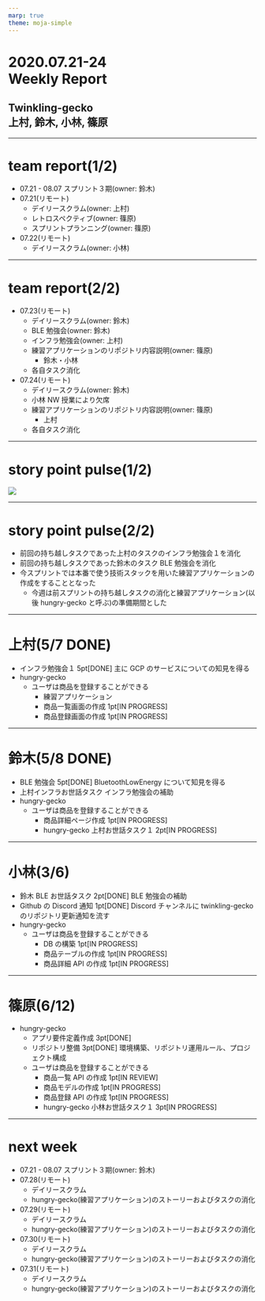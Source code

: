 ```yaml
---
marp: true
theme: moja-simple
---
```


<!--- _class: cover -->

# 2020.07.21-24<br/>Weekly Report

## Twinkling-gecko<br/>上村, 鈴木, 小林, 篠原

---

# team report(1/2)

- 07.21 - 08.07 スプリント３期(owner: 鈴木)
- 07.21(リモート)
  - デイリースクラム(owner: 上村)
  - レトロスペクティブ(owner: 篠原)
  - スプリントプランニング(owner: 篠原)
- 07.22(リモート)
  - デイリースクラム(owner: 小林)

---

# team report(2/2)

- 07.23(リモート)
  - デイリースクラム(owner: 鈴木)
  - BLE 勉強会(owner: 鈴木)
  - インフラ勉強会(owner: 上村)
  - 練習アプリケーションのリポジトリ内容説明(owner: 篠原)
    - 鈴木・小林
  - 各自タスク消化
- 07.24(リモート)
  - デイリースクラム(owner: 鈴木)
  - 小林 NW 授業により欠席
  - 練習アプリケーションのリポジトリ内容説明(owner: 篠原)
    - 上村
  - 各自タスク消化

---

# story point pulse(1/2)

![](https://user-images.githubusercontent.com/43057959/88535321-aa325400-d044-11ea-9491-1ffd6d550230.PNG)

---

# story point pulse(2/2)

- 前回の持ち越しタスクであった上村のタスクのインフラ勉強会１を消化
- 前回の持ち越しタスクであった鈴木のタスク BLE 勉強会を消化
- 今スプリントでは本番で使う技術スタックを用いた練習アプリケーションの作成をすることとなった
  - 今週は前スプリントの持ち越しタスクの消化と練習アプリケーション(以後 hungry-gecko と呼ぶ)の準備期間とした

---

# 上村(5/7 DONE)

- インフラ勉強会１ 5pt[DONE]
  主に GCP のサービスについての知見を得る
- hungry-gecko
  - ユーザは商品を登録することができる
    - 練習アプリケーション
    - 商品一覧画面の作成 1pt[IN PROGRESS]
    - 商品登録画面の作成 1pt[IN PROGRESS]

---

# 鈴木(5/8 DONE)

- BLE 勉強会 5pt[DONE]
  BluetoothLowEnergy について知見を得る
- 上村インフラお世話タスク
  インフラ勉強会の補助
- hungry-gecko
  - ユーザは商品を登録することができる
    - 商品詳細ページ作成 1pt[IN PROGRESS]
    - hungry-gecko 上村お世話タスク１ 2pt[IN PROGRESS]

---

# 小林(3/6)

- 鈴木 BLE お世話タスク 2pt[DONE]
  BLE 勉強会の補助
- Github の Discord 通知 1pt[DONE]
  Discord チャンネルに twinkling-gecko のリポジトリ更新通知を流す
- hungry-gecko
  - ユーザは商品を登録することができる
    - DB の構築 1pt[IN PROGRESS]
    - 商品テーブルの作成 1pt[IN PROGRESS]
    - 商品詳細 API の作成 1pt[IN PROGRESS]

---

# 篠原(6/12)

- hungry-gecko
  - アプリ要件定義作成 3pt[DONE]
  - リポジトリ整備 3pt[DONE]
    環境構築、リポジトリ運用ルール、プロジェクト構成
  - ユーザは商品を登録することができる
    - 商品一覧 API の作成 1pt[IN REVIEW]
    - 商品モデルの作成 1pt[IN PROGRESS]
    - 商品登録 API の作成 1pt[IN PROGRESS]
    - hungry-gecko 小林お世話タスク１ 3pt[IN PROGRESS]

---

# next week

- 07.21 - 08.07 スプリント３期(owner: 鈴木)
- 07.28(リモート)
  - デイリースクラム
  - hungry-gecko(練習アプリケーション)のストーリーおよびタスクの消化
- 07.29(リモート)
  - デイリースクラム
  - hungry-gecko(練習アプリケーション)のストーリーおよびタスクの消化
- 07.30(リモート)
  - デイリースクラム
  - hungry-gecko(練習アプリケーション)のストーリーおよびタスクの消化
- 07.31(リモート)
  - デイリースクラム
  - hungry-gecko(練習アプリケーション)のストーリーおよびタスクの消化
